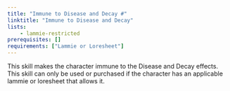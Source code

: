 ```yaml
---
title: "Immune to Disease and Decay #"
linktitle: "Immune to Disease and Decay"
lists:
    - lammie-restricted
prerequisites: []
requirements: ["Lammie or Loresheet"]
---
```

This skill makes the character immune to the Disease and Decay effects. This skill can only be used or purchased if the character has an applicable lammie or loresheet that allows it.